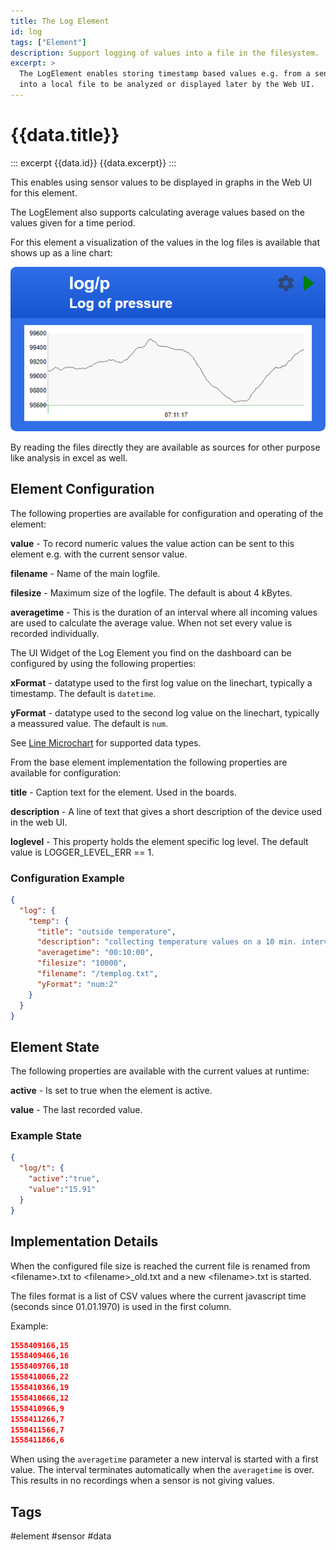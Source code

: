 ```yaml
---
title: The Log Element
id: log
tags: ["Element"]
description: Support logging of values into a file in the filesystem.
excerpt: >
  The LogElement enables storing timestamp based values e.g. from a sensor
  into a local file to be analyzed or displayed later by the Web UI.
---
```


# {{data.title}}

::: excerpt {{data.id}}
{{data.excerpt}}
:::

This enables using sensor values to be displayed in graphs in the Web UI for this element.

The LogElement also supports calculating average values based on the values given for a time period.

For this element a visualization of the values in the log files is available that shows up as a line chart:

![Log linechart](/microchart-line.png)

By reading the files directly they are available as sources for other purpose like analysis in excel as well.


## Element Configuration

The following properties are available for configuration and operating of the element:

<object data="/element.svg?log" type="image/svg+xml"></object>

**value** - To record numeric values the value action can be sent to this element e.g. with the current sensor value.

**filename** - Name of the main logfile.

**filesize** - Maximum size of the logfile. The default is about 4 kBytes.

**averagetime** - This is the duration of an interval where all incoming values are used to calculate the average value.
When not set every value is recorded individually.


The UI Widget of the Log Element you find on the dashboard can be configured by using the following properties:

**xFormat** - datatype used to the first log value on the linechart, typically a timestamp.
The default is `datetime`.

**yFormat** - datatype used to the second log value on the linechart, typically a meassured value.
The default is `num`.

See [Line Microchart](/microchart-line.md) for supported data types.


From the base element implementation the following properties are available for configuration:

**title** - Caption text for the element. Used in the boards.

**description** - A line of text that gives a short description of the device used in the web UI.

**loglevel** - This property holds the element specific log level. The default value is LOGGER_LEVEL_ERR == 1. 


### Configuration Example

```json
{
  "log": {
    "temp": {
      "title": "outside temperature",
      "description": "collecting temperature values on a 10 min. interval.",
      "averagetime": "00:10:00",
      "filesize": "10000",
      "filename": "/templog.txt",
      "yFormat": "num:2"
    }
  }
}
```

## Element State

The following properties are available with the current values at runtime:

**active** - Is set to true when the element is active.

**value** - The last recorded value.


### Example State

```json
{
  "log/t": {
    "active":"true",
    "value":"15.91"
  }
}
```


## Implementation Details

When the configured file size is reached the current file is renamed from \<filename\>.txt to \<filename\>_old.txt and a new 
\<filename\>.txt is started. 

The files format is a list of CSV values where the current javascript time (seconds since 01.01.1970) is used in the first column. 

Example: 

```json
1558409166,15
1558409466,16
1558409766,18
1558410066,22
1558410366,19
1558410666,12
1558410966,9
1558411266,7
1558411566,7
1558411866,6
```

When using the `averagetime` parameter a new interval is started with a first value.
The interval terminates automatically when the `averagetime` is over.
This results in no recordings when a sensor is not giving values.


<!-- 
## Logging multiple sensor values

**TO BE IMPLEMENTED**

Most sensors can detect the actual value e.g. from the environment from a range of values.
These values are of interest even when the moment of the value detection is in the past and therefore can be saved to a permanent storage using the log element.

When the log element retrieves an actions that contain the current values of a sensor this will be saved to disk together with the current timestamp using a file with a format CSV.

The timestamp in the logfile is expressed using time_t values as integers as defined in the C++/CPP SDKs in seconds.
To make this a JavaScript Date to factor 1000 must be applied because Javascript has Date values in milliseconds.


It is possible to collect multiple values at once and they are added to the logfile as additional columns.

It is possible to pass multiple values that are separated by a `;` character in one action. Single values can be passed by using the the array syntax like `value[1]`. This is especially useful in combination with the interval parameter to log values from multiple sources in one log record.

The notation `value[0]=` is equal to using `value=` with a single value.

-->

## Tags

#element #sensor #data
